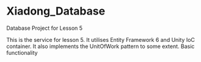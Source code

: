 # Xiadong_Database
Database Project for Lesson 5

This is the service for lesson 5. 
It utilises Entity Framework 6 and Unity IoC container.
It also implements the UnitOfWork pattern to some extent. 
Basic functionality
